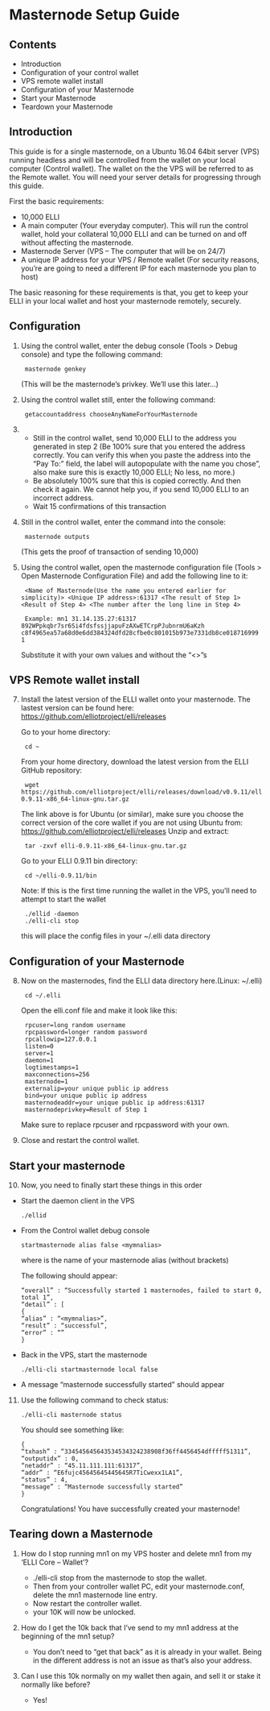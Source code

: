 
Masternode Setup Guide
======================
## Contents
- Introduction
- Configuration of your control wallet
- VPS remote wallet install
- Configuration of your Masternode
- Start your Masternode
- Teardown your Masternode
## Introduction
This guide is for a single masternode, on a Ubuntu 16.04 64bit server (VPS) running headless and will be controlled from the wallet on your local computer (Control wallet). The wallet on the the VPS will be referred to as the Remote wallet.
You will need your server details for progressing through this guide.

First the basic requirements:

* 10,000 ELLI
* A main computer (Your everyday computer). This will run the control wallet, hold your collateral 10,000 ELLI and can be turned on and off without affecting the masternode.
* Masternode Server (VPS – The computer that will be on 24/7)
* A unique IP address for your VPS / Remote wallet
(For security reasons, you’re are going to need a different IP for each masternode you plan to host)

The basic reasoning for these requirements is that, you get to keep your ELLI in your local wallet and host your masternode remotely, securely.

## Configuration

1) Using the control wallet, enter the debug console (Tools > Debug console) and type the following command:

        masternode genkey

    (This will be the masternode’s privkey. We’ll use this later…)

2) Using the control wallet still, enter the following command:

        getaccountaddress chooseAnyNameForYourMasternode

3) 
    - Still in the control wallet, send 10,000 ELLI to the address you generated in step 2 (Be 100% sure that you entered the address correctly. You can verify this when you paste the address into the “Pay To:” field, the label will autopopulate with the name you chose”, also make sure this is exactly 10,000 ELLI; No less, no more.)
    - Be absolutely 100% sure that this is copied correctly. And then check it again. We cannot help you, if you send 10,000 ELLI to an incorrect address.
    - Wait 15 confirmations of this transaction

4) Still in the control wallet, enter the command into the console:

        masternode outputs
    (This gets the proof of transaction of sending 10,000)

5) Using the control wallet, open the masternode configuration file (Tools > Open Masternode Configuration File) and add the following line to it:

        <Name of Masternode(Use the name you entered earlier for simplicity)> <Unique IP address>:61317 <The result of Step 1> <Result of Step 4> <The number after the long line in Step 4>

        Example: mn1 31.14.135.27:61317 892WPpkqbr7sr6Si4fdsfssjjapuFzAXwETCrpPJubnrmU6aKzh c8f4965ea57a68d0e6dd384324dfd28cfbe0c801015b973e7331db8ce018716999 1

    Substitute it with your own values and without the “<>”s

## VPS Remote wallet install
7) Install the latest version of the ELLI wallet onto your masternode. The lastest version can be found here: https://github.com/elliotproject/elli/releases

    Go to your home directory:

        cd ~
    From your home directory, download the latest version from the ELLI GitHub repository:

        wget https://github.com/elliotproject/elli/releases/download/v0.9.11/elli-0.9.11-x86_64-linux-gnu.tar.gz
    The link above is for Ubuntu (or similar), make sure you choose the correct version of the core wallet if you are not using Ubuntu from: 
https://github.com/elliotproject/elli/releases
Unzip and extract:  

        tar -zxvf elli-0.9.11-x86_64-linux-gnu.tar.gz

    Go to your ELLI 0.9.11 bin directory:

        cd ~/elli-0.9.11/bin
    Note: If this is the first time running the wallet in the VPS, you’ll need to attempt to start the wallet

        ./ellid -daemon
        ./elli-cli stop
    this will place the config files in your ~/.elli data directory
## Configuration of your Masternode
8) Now on the masternodes, find the ELLI data directory here.(Linux: ~/.elli)

        cd ~/.elli
    Open the elli.conf file and make it look like this:

        rpcuser=long random username
        rpcpassword=longer random password
        rpcallowip=127.0.0.1
        listen=0
        server=1
        daemon=1
        logtimestamps=1
        maxconnections=256
        masternode=1
        externalip=your unique public ip address
        bind=your unique public ip address
        masternodeaddr=your unique public ip address:61317
        masternodeprivkey=Result of Step 1

    Make sure to replace rpcuser and rpcpassword with your own.

9) Close and restart the control wallet.

## Start your masternode

10) Now, you need to finally start these things in this order
- Start the daemon client in the VPS

      ./ellid

- From the Control wallet debug console

      startmasternode alias false <mymnalias>

  where <mymnalias> is the name of your masternode alias (without brackets)

  The following should appear:
    
      “overall” : “Successfully started 1 masternodes, failed to start 0, total 1”,
      “detail” : [
      {
      “alias” : “<mymnalias>”,
      “result” : “successful”,
      “error” : “”
      }

- Back in the VPS, start the masternode

      ./elli-cli startmasternode local false

- A message “masternode successfully started” should appear

11) Use the following command to check status:

        ./elli-cli masternode status

    You should see something like:

        {
        “txhash” : “334545645643534534324238908f36ff4456454dfffff51311”,
        “outputidx” : 0,
        “netaddr” : “45.11.111.111:61317”,
        “addr” : “E6fujc45645645445645R7TiCwexx1LA1”,
        “status” : 4,
        “message” : “Masternode successfully started”
        }

    Congratulations! You have successfully created your masternode!

## Tearing down a Masternode
1) How do I stop running mn1 on my VPS hoster and delete mn1 from my ‘ELLI Core – Wallet’?

    * ./elli-cli stop from the masternode to stop the wallet.
    * Then from your controller wallet PC, edit your masternode.conf, delete the mn1 masternode line entry.
    * Now restart the controller wallet.
    * your 10K will now be unlocked.

2) How do I get the 10k back that I’ve send to my mn1 address at the beginning of the mn1 setup?

    * You don’t need to “get that back” as it is already in your wallet.
    Being in the different address is not an issue as that’s also your address.

3) Can I use this 10k normally on my wallet then again, and sell it or stake it normally like before?

    * Yes!